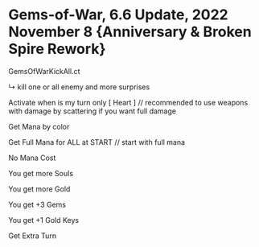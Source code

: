 # Gems-of-War, 6.6 Update, 2022 November 8 {Anniversary & Broken Spire Rework}
GemsOfWarKickAll.ct

↳ kill one or all enemy and more surprises

Activate when is my turn only [ Heart ] // recommended to use weapons with damage by scattering if you want full damage

Get Mana by color

Get Full Mana for ALL at START // start with full mana

No Mana Cost 

You get more Souls

You get more Gold

You get +3 Gems

You get +1 Gold Keys

Get Extra Turn 
